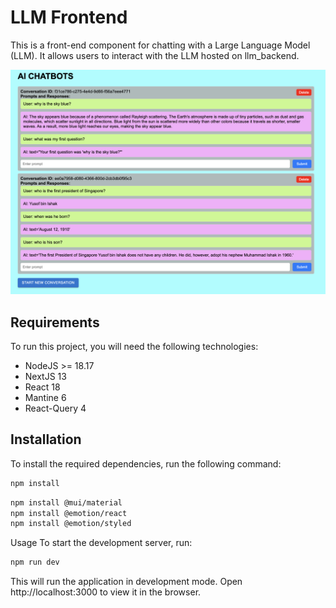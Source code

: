 # LLM Frontend

This is a front-end component for chatting with a Large Language Model (LLM). It allows users to interact with the LLM hosted on llm_backend. 

<img width="918" alt="llm_frontend" src="assets/llm_frontend.png">

## Requirements

To run this project, you will need the following technologies:

- NodeJS >= 18.17
- NextJS 13
- React 18
- Mantine 6
- React-Query 4

## Installation

To install the required dependencies, run the following command:

```bash
npm install
```

```bash
npm install @mui/material
npm install @emotion/react
npm install @emotion/styled
```

Usage
To start the development server, run:

```bash
npm run dev
```

This will run the application in development mode. Open http://localhost:3000 to view it in the browser.
